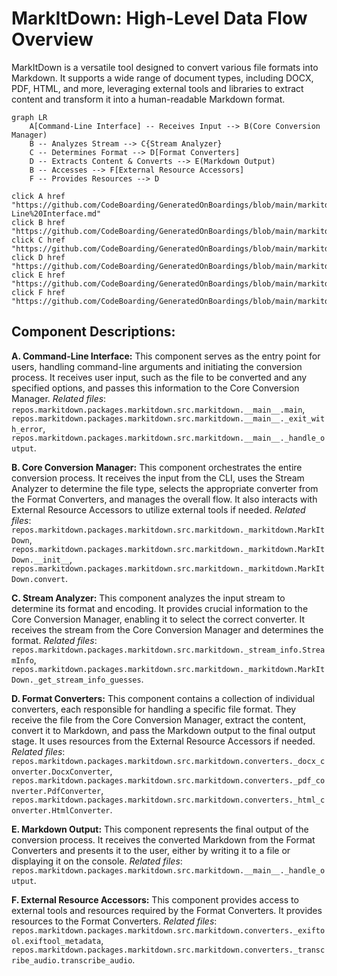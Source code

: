 # MarkItDown: High-Level Data Flow Overview

MarkItDown is a versatile tool designed to convert various file formats into Markdown. It supports a wide range of document types, including DOCX, PDF, HTML, and more, leveraging external tools and libraries to extract content and transform it into a human-readable Markdown format.

```mermaid
graph LR
    A[Command-Line Interface] -- Receives Input --> B(Core Conversion Manager)
    B -- Analyzes Stream --> C{Stream Analyzer}
    C -- Determines Format --> D[Format Converters]
    D -- Extracts Content & Converts --> E(Markdown Output)
    B -- Accesses --> F[External Resource Accessors]
    F -- Provides Resources --> D

click A href "https://github.com/CodeBoarding/GeneratedOnBoardings/blob/main/markitdown//Command-Line%20Interface.md"
click B href "https://github.com/CodeBoarding/GeneratedOnBoardings/blob/main/markitdown//Core%20Conversion%20Manager.md"
click C href "https://github.com/CodeBoarding/GeneratedOnBoardings/blob/main/markitdown//Stream%20Analyzer.md"
click D href "https://github.com/CodeBoarding/GeneratedOnBoardings/blob/main/markitdown//Format%20Converters.md"
click E href "https://github.com/CodeBoarding/GeneratedOnBoardings/blob/main/markitdown//Markdown%20Output.md"
click F href "https://github.com/CodeBoarding/GeneratedOnBoardings/blob/main/markitdown//External%20Resource%20Accessors.md"
```

## Component Descriptions:

**A. Command-Line Interface:** This component serves as the entry point for users, handling command-line arguments and initiating the conversion process. It receives user input, such as the file to be converted and any specified options, and passes this information to the Core Conversion Manager. *Related files*: `repos.markitdown.packages.markitdown.src.markitdown.__main__.main`, `repos.markitdown.packages.markitdown.src.markitdown.__main__._exit_with_error`, `repos.markitdown.packages.markitdown.src.markitdown.__main__._handle_output`.

**B. Core Conversion Manager:** This component orchestrates the entire conversion process. It receives the input from the CLI, uses the Stream Analyzer to determine the file type, selects the appropriate converter from the Format Converters, and manages the overall flow. It also interacts with External Resource Accessors to utilize external tools if needed. *Related files*: `repos.markitdown.packages.markitdown.src.markitdown._markitdown.MarkItDown`, `repos.markitdown.packages.markitdown.src.markitdown._markitdown.MarkItDown.__init__`, `repos.markitdown.packages.markitdown.src.markitdown._markitdown.MarkItDown.convert`.

**C. Stream Analyzer:** This component analyzes the input stream to determine its format and encoding. It provides crucial information to the Core Conversion Manager, enabling it to select the correct converter. It receives the stream from the Core Conversion Manager and determines the format. *Related files*: `repos.markitdown.packages.markitdown.src.markitdown._stream_info.StreamInfo`, `repos.markitdown.packages.markitdown.src.markitdown._markitdown.MarkItDown._get_stream_info_guesses`.

**D. Format Converters:** This component contains a collection of individual converters, each responsible for handling a specific file format. They receive the file from the Core Conversion Manager, extract the content, convert it to Markdown, and pass the Markdown output to the final output stage. It uses resources from the External Resource Accessors if needed. *Related files*: `repos.markitdown.packages.markitdown.src.markitdown.converters._docx_converter.DocxConverter`, `repos.markitdown.packages.markitdown.src.markitdown.converters._pdf_converter.PdfConverter`, `repos.markitdown.packages.markitdown.src.markitdown.converters._html_converter.HtmlConverter`.

**E. Markdown Output:** This component represents the final output of the conversion process. It receives the converted Markdown from the Format Converters and presents it to the user, either by writing it to a file or displaying it on the console. *Related files*: `repos.markitdown.packages.markitdown.src.markitdown.__main__._handle_output`.

**F. External Resource Accessors:** This component provides access to external tools and resources required by the Format Converters. It provides resources to the Format Converters. *Related files*: `repos.markitdown.packages.markitdown.src.markitdown.converters._exiftool.exiftool_metadata`, `repos.markitdown.packages.markitdown.src.markitdown.converters._transcribe_audio.transcribe_audio`.